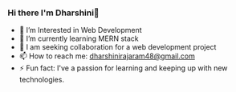 ### Hi there I'm Dharshini👋

- 🔭 I’m Interested in Web Development
- 🌱 I’m currently learning MERN stack
- 👯 I am seeking collaboration for a web development project
- 📫 How to reach me: dharshinirajaram48@gmail.com
- ⚡ Fun fact:  I've a passion for learning and keeping up with new technologies.


